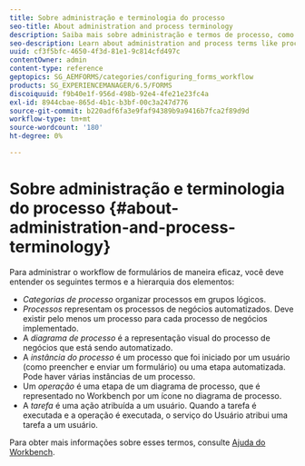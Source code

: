 ```yaml
---
title: Sobre administração e terminologia do processo
seo-title: About administration and process terminology
description: Saiba mais sobre administração e termos de processo, como instância de processo, diagrama de processo e operação.
seo-description: Learn about administration and process terms like process instance, process diagram and operation.
uuid: cf3f5bfc-4650-4f3d-81e1-9c814cfd497c
contentOwner: admin
content-type: reference
geptopics: SG_AEMFORMS/categories/configuring_forms_workflow
products: SG_EXPERIENCEMANAGER/6.5/FORMS
discoiquuid: f9b40e1f-956d-498b-92e4-4fe21e23fc4a
exl-id: 8944cbae-865d-4b1c-b3bf-00c3a247d776
source-git-commit: b220adf6fa3e9faf94389b9a9416b7fca2f89d9d
workflow-type: tm+mt
source-wordcount: '180'
ht-degree: 0%

---
```


# Sobre administração e terminologia do processo {#about-administration-and-process-terminology}

Para administrar o workflow de formulários de maneira eficaz, você deve entender os seguintes termos e a hierarquia dos elementos:

* *Categorias de processo* organizar processos em grupos lógicos.
* *Processos* representam os processos de negócios automatizados. Deve existir pelo menos um processo para cada processo de negócios implementado.
* A *diagrama de processo* é a representação visual do processo de negócios que está sendo automatizado.
* A *instância do processo* é um processo que foi iniciado por um usuário (como preencher e enviar um formulário) ou uma etapa automatizada. Pode haver várias instâncias de um processo.
* Um *operação* é uma etapa de um diagrama de processo, que é representado no Workbench por um ícone no diagrama de processo.
* A *tarefa* é uma ação atribuída a um usuário. Quando a tarefa é executada e a operação é executada, o serviço do Usuário atribui uma tarefa a um usuário.

Para obter mais informações sobre esses termos, consulte [Ajuda do Workbench](https://www.adobe.com/go/learn_aemforms_workbench_63).
